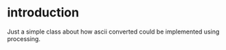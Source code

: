 # introduction

Just a simple class about how ascii converted could be implemented using processing. 

